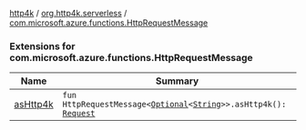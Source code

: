 [http4k](../../index.md) / [org.http4k.serverless](../index.md) / [com.microsoft.azure.functions.HttpRequestMessage](./index.md)

### Extensions for com.microsoft.azure.functions.HttpRequestMessage

| Name | Summary |
|---|---|
| [asHttp4k](as-http4k.md) | `fun HttpRequestMessage<`[`Optional`](https://docs.oracle.com/javase/9/docs/api/java/util/Optional.html)`<`[`String`](https://kotlinlang.org/api/latest/jvm/stdlib/kotlin/-string/index.html)`>>.asHttp4k(): `[`Request`](../../org.http4k.core/-request/index.md) |
